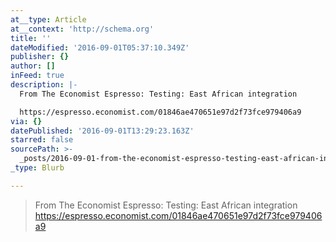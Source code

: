```yaml
---
at__type: Article
at__context: 'http://schema.org'
title: ''
dateModified: '2016-09-01T05:37:10.349Z'
publisher: {}
author: []
inFeed: true
description: |-
  From The Economist Espresso: Testing: East African integration

  https://espresso.economist.com/01846ae470651e97d2f73fce979406a9
via: {}
datePublished: '2016-09-01T13:29:23.163Z'
starred: false
sourcePath: >-
  _posts/2016-09-01-from-the-economist-espresso-testing-east-african-integrati.md
_type: Blurb

---
```

> From The Economist Espresso: Testing: East African integration
> https://espresso.economist.com/01846ae470651e97d2f73fce979406a9